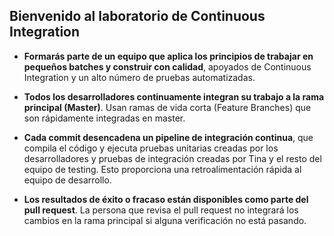 ## Bienvenido al laboratorio de Continuous Integration

* **Formarás parte de un equipo que aplica los principios de trabajar en pequeños batches y construir con calidad**, apoyados de Continuous Integration y un alto número de pruebas automatizadas.

* **Todos los desarrolladores continuamente integran su trabajo a la rama    principal (Master)**. Usan ramas de vida corta (Feature Branches) que son rápidamente integradas en master.

* **Cada commit desencadena un pipeline de integración continua**, que compila el código y ejecuta pruebas unitarias creadas por los desarrolladores y pruebas de integración creadas por Tina y el resto del equipo de testing. Esto proporciona una retroalimentación rápida al equipo de desarrollo.

* **Los resultados de éxito o fracaso están disponibles como parte del pull request**. La persona que revisa el pull request no integrará los cambios en la rama principal si alguna verificación no está pasando.